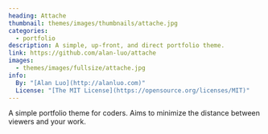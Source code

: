 ```yaml
---
heading: Attache
thumbnail: themes/images/thumbnails/attache.jpg
categories:
  - portfolio
description: A simple, up-front, and direct portfolio theme.
link: https://github.com/alan-luo/attache
images:
  - themes/images/fullsize/attache.jpg
info:
  By: "[Alan Luo](http://alanluo.com)"
  License: "[The MIT License](https://opensource.org/licenses/MIT)"
---
```


A simple portfolio theme for coders. Aims to minimize the distance between viewers and your work.